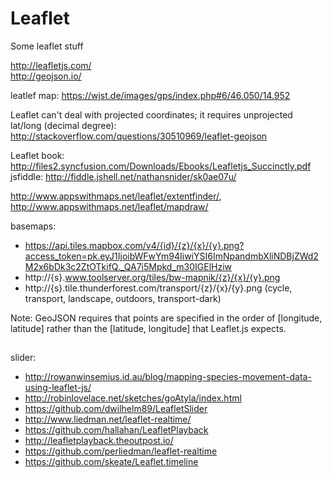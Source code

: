 # Leaflet
Some leaflet stuff


http://leafletjs.com/<br/>
http://geojson.io/

leatlef map: https://wjst.de/images/gps/index.php#6/46.050/14.952

Leaflet can't deal with projected coordinates; it requires unprojected lat/long (decimal degree): http://stackoverflow.com/questions/30510969/leaflet-geojson

Leaflet book: http://files2.syncfusion.com/Downloads/Ebooks/Leafletjs_Succinctly.pdf
jsfiddle: http://fiddle.jshell.net/nathansnider/sk0ae07u/

http://www.appswithmaps.net/leaflet/extentfinder/, http://www.appswithmaps.net/leaflet/mapdraw/


basemaps:
* https://api.tiles.mapbox.com/v4/{id}/{z}/{x}/{y}.png?access_token=pk.eyJ1IjoibWFwYm94IiwiYSI6ImNpandmbXliNDBjZWd2M2x6bDk3c2ZtOTkifQ._QA7i5Mpkd_m30IGElHziw
* http://{s}.www.toolserver.org/tiles/bw-mapnik/{z}/{x}/{y}.png
* http://{s}.tile.thunderforest.com/transport/{z}/{x}/{y}.png (cycle, transport, landscape, outdoors, transport-dark)


Note: GeoJSON requires that points are specified in the order of [longitude, latitude] rather than the [latitude, longitude] that Leaflet.js expects.

##
slider:
* http://rowanwinsemius.id.au/blog/mapping-species-movement-data-using-leaflet-js/
* http://robinlovelace.net/sketches/goAtyla/index.html
* https://github.com/dwilhelm89/LeafletSlider
* http://www.liedman.net/leaflet-realtime/
* https://github.com/hallahan/LeafletPlayback
* http://leafletplayback.theoutpost.io/
* https://github.com/perliedman/leaflet-realtime
* https://github.com/skeate/Leaflet.timeline
